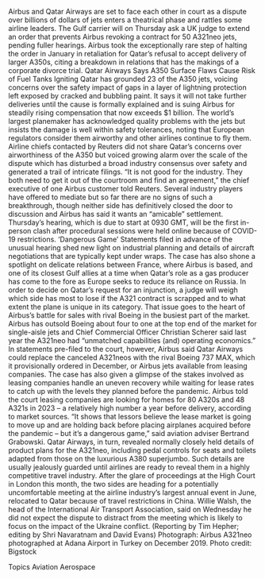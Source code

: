 Airbus and Qatar Airways are set to face each other in court as a dispute over billions of dollars of jets enters a theatrical phase and rattles some airline leaders.
The Gulf carrier will on Thursday ask a UK judge to extend an order that prevents Airbus revoking a contract for 50 A321neo jets, pending fuller hearings.
Airbus took the exceptionally rare step of halting the order in January in retaliation for Qatar’s refusal to accept delivery of larger A350s, citing a breakdown in relations that has the makings of a corporate divorce trial.
Qatar Airways Says A350 Surface Flaws Cause Risk of Fuel Tanks Igniting
Qatar has grounded 23 of the A350 jets, voicing concerns over the safety impact of gaps in a layer of lightning protection left exposed by cracked and bubbling paint.
It says it will not take further deliveries until the cause is formally explained and is suing Airbus for steadily rising compensation that now exceeds $1 billion.
The world’s largest planemaker has acknowledged quality problems with the jets but insists the damage is well within safety tolerances, noting that European regulators consider them airworthy and other airlines continue to fly them.
Airline chiefs contacted by Reuters did not share Qatar’s concerns over airworthiness of the A350 but voiced growing alarm over the scale of the dispute which has disturbed a broad industry consensus over safety and generated a trail of intricate filings.
“It is not good for the industry. They both need to get it out of the courtroom and find an agreement,” the chief executive of one Airbus customer told Reuters.
Several industry players have offered to mediate but so far there are no signs of such a breakthrough, though neither side has definitively closed the door to discussion and Airbus has said it wants an “amicable” settlement.
Thursday’s hearing, which is due to start at 0930 GMT, will be the first in-person clash after procedural sessions were held online because of COVID-19 restrictions.
‘Dangerous Game’
Statements filed in advance of the unusual hearing shed new light on industrial planning and details of aircraft negotiations that are typically kept under wraps.
The case has also shone a spotlight on delicate relations between France, where Airbus is based, and one of its closest Gulf allies at a time when Qatar’s role as a gas producer has come to the fore as Europe seeks to reduce its reliance on Russia.
In order to decide on Qatar’s request for an injunction, a judge will weigh which side has most to lose if the A321 contract is scrapped and to what extent the plane is unique in its category. That issue goes to the heart of Airbus’s battle for sales with rival Boeing in the busiest part of the market.
Airbus has outsold Boeing about four to one at the top end of the market for single-aisle jets and Chief Commercial Officer Christian Scherer said last year the A321neo had “unmatched capabilities (and) operating economics.”
In statements pre-filed to the court, however, Airbus said Qatar Airways could replace the canceled A321neos with the rival Boeing 737 MAX, which it provisionally ordered in December, or Airbus jets available from leasing companies.
The case has also given a glimpse of the stakes involved as leasing companies handle an uneven recovery while waiting for lease rates to catch up with the levels they planned before the pandemic.
Airbus told the court leasing companies are looking for homes for 80 A320s and 48 A321s in 2023 – a relatively high number a year before delivery, according to market sources.
“It shows that lessors believe the lease market is going to move up and are holding back before placing airplanes acquired before the pandemic – but it’s a dangerous game,” said aviation adviser Bertrand Grabowski.
Qatar Airways, in turn, revealed normally closely held details of product plans for the A321neo, including pedal controls for seats and toilets adapted from those on the luxurious A380 superjumbo. Such details are usually jealously guarded until airlines are ready to reveal them in a highly competitive travel industry.
After the glare of proceedings at the High Court in London this month, the two sides are heading for a potentially uncomfortable meeting at the airline industry’s largest annual event in June, relocated to Qatar because of travel restrictions in China.
Willie Walsh, the head of the International Air Transport Association, said on Wednesday he did not expect the dispute to distract from the meeting which is likely to focus on the impact of the Ukraine conflict.
(Reporting by Tim Hepher; editing by Shri Navaratnam and David Evans)
Photograph: Airbus A321neo photographed at Adana Airport in Turkey on December 2019. Photo credit: Bigstock

Topics
Aviation
Aerospace
